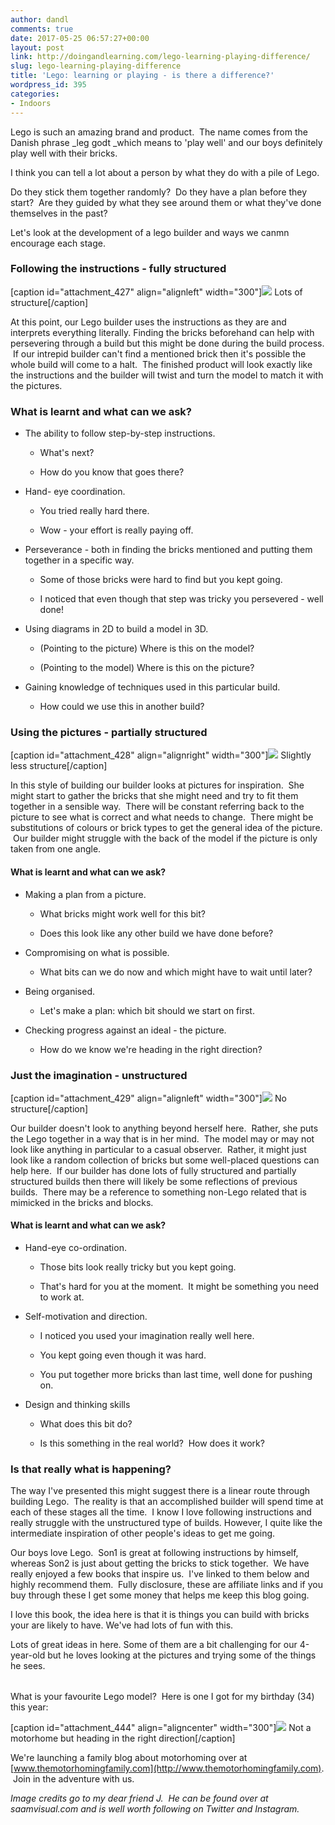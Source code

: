 ```yaml
---
author: dandl
comments: true
date: 2017-05-25 06:57:27+00:00
layout: post
link: http://doingandlearning.com/lego-learning-playing-difference/
slug: lego-learning-playing-difference
title: 'Lego: learning or playing - is there a difference?'
wordpress_id: 395
categories:
- Indoors
---
```


Lego is such an amazing brand and product.  The name comes from the Danish phrase _leg godt _which means to 'play well' and our boys definitely play well with their bricks.

I think you can tell a lot about a person by what they do with a pile of Lego.

Do they stick them together randomly?  Do they have a plan before they start?  Are they guided by what they see around them or what they've done themselves in the past?

Let's look at the development of a lego builder and ways we canmn encourage each stage.



### Following the instructions - fully structured



[caption id="attachment_427" align="alignleft" width="300"][![](http://doingandlearning.com/wp-content/uploads/2017/05/Image-Upload-on-2017-05-20-at-19-20-57-300x300.jpg)](http://doingandlearning.com/wp-content/uploads/2017/05/Image-Upload-on-2017-05-20-at-19-20-57.jpg) Lots of structure[/caption]



At this point, our Lego builder uses the instructions as they are and interprets everything literally. Finding the bricks beforehand can help with persevering through a build but this might be done during the build process.  If our intrepid builder can't find a mentioned brick then it's possible the whole build will come to a halt.  The finished product will look exactly like the instructions and the builder will twist and turn the model to match it with the pictures.



### What is learnt and what can we ask?






    
  * The ability to follow step-by-step instructions.

    
    * What's next?

    
    * How do you know that goes there?




    
  * Hand- eye coordination.

    
    * You tried really hard there.

    
    * Wow - your effort is really paying off.




    
  * Perseverance - both in finding the bricks mentioned and putting them together in a specific way.

    
    * Some of those bricks were hard to find but you kept going.

    
    * I noticed that even though that step was tricky you persevered - well done!




    
  * Using diagrams in 2D to build a model in 3D.

    
    * (Pointing to the picture) Where is this on the model?

    
    * (Pointing to the model) Where is this on the picture?




    
  * Gaining knowledge of techniques used in this particular build.

    
    * How could we use this in another build?








### Using the pictures - partially structured



[caption id="attachment_428" align="alignright" width="300"][![](http://doingandlearning.com/wp-content/uploads/2017/05/Image-Upload-on-2017-05-20-at-19-20-15-300x300.jpg)](http://doingandlearning.com/wp-content/uploads/2017/05/Image-Upload-on-2017-05-20-at-19-20-15.jpg) Slightly less structure[/caption]

In this style of building our builder looks at pictures for inspiration.  She might start to gather the bricks that she might need and try to fit them together in a sensible way.  There will be constant referring back to the picture to see what is correct and what needs to change.  There might be substitutions of colours or brick types to get the general idea of the picture.  Our builder might struggle with the back of the model if the picture is only taken from one angle.



#### What is learnt and what can we ask?






    
  * Making a plan from a picture.

    
    * What bricks might work well for this bit?

    
    * Does this look like any other build we have done before?




    
  * Compromising on what is possible.

    
    * What bits can we do now and which might have to wait until later?




    
  * Being organised.

    
    * Let's make a plan: which bit should we start on first.




    
  * Checking progress against an ideal - the picture.

    
    * How do we know we're heading in the right direction?








### Just the imagination - unstructured



[caption id="attachment_429" align="alignleft" width="300"][![](http://doingandlearning.com/wp-content/uploads/2017/05/Image-Upload-on-2017-05-20-at-19-19-37-300x300.jpg)](http://doingandlearning.com/wp-content/uploads/2017/05/Image-Upload-on-2017-05-20-at-19-19-37.jpg) No structure[/caption]

Our builder doesn't look to anything beyond herself here.  Rather, she puts the Lego together in a way that is in her mind.  The model may or may not look like anything in particular to a casual observer.  Rather, it might just look like a random collection of bricks but some well-placed questions can help here.  If our builder has done lots of fully structured and partially structured builds then there will likely be some reflections of previous builds.  There may be a reference to something non-Lego related that is mimicked in the bricks and blocks.



#### What is learnt and what can we ask?






    
  * Hand-eye co-ordination.

    
    * Those bits look really tricky but you kept going.

    
    * That's hard for you at the moment.  It might be something you need to work at.




    
  * Self-motivation and direction.

    
    * I noticed you used your imagination really well here.

    
    * You kept going even though it was hard.

    
    * You put together more bricks than last time, well done for pushing on.




    
  * Design and thinking skills

    
    * What does this bit do?

    
    * Is this something in the real world?  How does it work?








### Is that really what is happening?



The way I've presented this might suggest there is a linear route through building Lego.  The reality is that an accomplished builder will spend time at each of these stages all the time.  I know I love following instructions and really struggle with the unstructured type of builds. However, I quite like the intermediate inspiration of other people's ideas to get me going.

Our boys love Lego.  Son1 is great at following instructions by himself, whereas Son2 is just about getting the bricks to stick together.  We have really enjoyed a few books that inspire us.  I've linked to them below and highly recommend them.  Fully disclosure, these are affiliate links and if you buy through these I get some money that helps me keep this blog going.

<table style="width: 100%;" >
<tbody >
<tr >

I love this book, the idea here is that it is things you can build with bricks your are likely to have. We've had lots of fun with this.


Lots of great ideas in here. Some of them are a bit challenging for our 4-year-old but he loves looking at the pictures and trying some of the things he sees.
</tr>
</tbody>
</table>

What is your favourite Lego model?  Here is one I got for my birthday (34) this year:

[caption id="attachment_444" align="aligncenter" width="300"][![](http://doingandlearning.com/wp-content/uploads/2017/05/Untitled-design-300x213.png)](http://doingandlearning.com/wp-content/uploads/2017/05/Untitled-design.png) Not a motorhome but heading in the right direction[/caption]

We're launching a family blog about motorhoming over at [www.themotorhomingfamily.com](http://www.themotorhomingfamily.com).  Join in the adventure with us.

_Image credits go to my dear friend J.  He can be found over at saamvisual.com and is well worth following on Twitter and Instagram._
